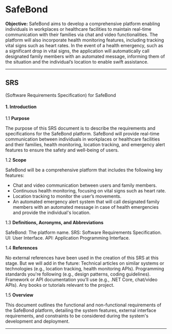 # SafeBond

**Objective:**
SafeBond aims to develop a comprehensive platform enabling individuals in workplaces or healthcare facilities to maintain real-time communication with their families via chat and video functionalities. The platform will also incorporate health monitoring features, including tracking vital signs such as heart rates. In the event of a health emergency, such as a significant drop in vital signs, the application will automatically call designated family members with an automated message, informing them of the situation and the individual’s location to enable swift assistance.

---

## SRS
(Software Requirements Specification) for SafeBond

#### 1. Introduction

1.1 **Purpose**

The purpose of this SRS document is to describe the requirements and specifications for the SafeBond platform. SafeBond will provide real-time communication between individuals in workplaces or healthcare facilities and their families, health monitoring, location tracking, and emergency alert features to ensure the safety and well-being of users.

1.2 **Scope**

SafeBond will be a comprehensive platform that includes the following key features:

-  Chat and video communication between users and family members.
-  Continuous health monitoring, focusing on vital signs such as heart rate.
-  Location tracking to monitor the user’s movements.
-  An automated emergency alert system that will call designated family members with an automated message in case of health emergencies and provide the individual's location.

  
1.3 **Definitions, Acronyms, and Abbreviations**

SafeBond: The platform name.
SRS: Software Requirements Specification.
UI: User Interface.
API: Application Programming Interface.


1.4 **References**

No external references have been used in the creation of this SRS at this stage.
But we will add in the future:
Technical articles on similar systems or technologies (e.g., location tracking, health monitoring APIs).
Programming standards you're following (e.g., design patterns, coding guidelines).
Framework or API documentation you’ll use (e.g., .NET Core, chat/video APIs).
Any books or tutorials relevant to the project.

1.5 **Overview**

This document outlines the functional and non-functional requirements of the SafeBond platform, detailing the system features, external interface requirements, and constraints to be considered during the system's development and deployment.

---

